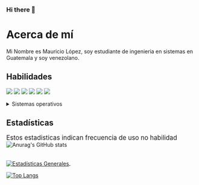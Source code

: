 ### Hi there 👋

<!--
**ImMaur0103/ImMaur0103** is a ✨ _special_ ✨ repository because its `README.md` (this file) appears on your GitHub profile.

Here are some ideas to get you started:

- 🔭 I’m currently working on ...
- 🌱 I’m currently learning ...
- 👯 I’m looking to collaborate on ...
- 🤔 I’m looking for help with ...
- 💬 Ask me about ...
- 📫 How to reach me: ...
- 😄 Pronouns: ...
- ⚡ Fun fact: ...
-->
# Acerca de mí
Mi Nombre es Mauricio López, soy estudiante de ingenieria en sistemas en Guatemala y soy venezolano.<br/>
## Habilidades
<img src="https://img.shields.io/badge/-C%23-blueviolet" /> <img src="https://img.shields.io/badge/-C%2B%2B-FF1A6D" /> <img src="https://img.shields.io/badge/-C-00EFFA" /> <img src="https://img.shields.io/badge/-Python-D1F700" /> <img src="https://img.shields.io/badge/-Unity-brightgreen" /> <img src="https://img.shields.io/badge/-HTML-8000BC" />


<details>
    <summary>Sistemas operativos</summary>
    <ul>
      <li>Windows</li>
      <li>Ubuntu</li>
    </ul>
</details>

## Estadísticas
<BIG> Estos estadisticas indican frecuencia de uso no habilidad </BIG>
![Anurag's GitHub stats](https://github-readme-stats.vercel.app/api?username=ImMaur0103&bg_color=30,e96443,904e95&title_color=fff&text_color=fff)

<br><a href="https://github.com/ImMaur0103/github-readme-stats%22%3E">
  <img align="center" src="https://github-readme-stats.vercel.app/api?username=ImMaur0103&show_icons=true&include_all_commits=true&theme=radical&line_height=27" alt="Estadísticas Generales" />
</a> &nbsp;

[![Top Langs](https://github-readme-stats.vercel.app/api/top-langs/?username=ImMaur0103&theme=radical&langs_count=8)](https://github.com/anuraghazra/github-readme-stats)


